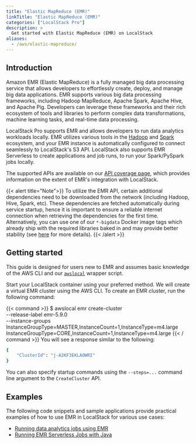 ```yaml
---
title: "Elastic MapReduce (EMR)"
linkTitle: "Elastic MapReduce (EMR)"
categories: ["LocalStack Pro"]
description: >
  Get started with Elastic MapReduce (EMR) on LocalStack
aliases:
  - /aws/elastic-mapreduce/
---
```


## Introduction

Amazon EMR (Elastic MapReduce) is a fully managed big data processing service that allows developers to effortlessly create, deploy, and manage big data applications. EMR supports various big data processing frameworks, including Hadoop MapReduce, Apache Spark, Apache Hive, and Apache Pig. Developers can leverage these frameworks and their rich ecosystem of tools and libraries to perform complex data transformations, machine learning tasks, and real-time data processing.

LocalStack Pro supports EMR and allows developers to run data analytics workloads locally. EMR utilizes various tools in the [Hadoop](https://hadoop.apache.org/) and [Spark](https://spark.apache.org) ecosystem, and your EMR instance is automatically configured to connect seamlessly to LocalStack's S3 API. LocalStack also supports EMR Serverless to create applications and job runs, to run your Spark/PySpark jobs locally.

The supported APIs are available on our [API coverage page](https://docs.localstack.cloud/references/coverage/coverage_emr/), which provides information on the extent of EMR's integration with LocalStack.

{{< alert title="Note">}}
To utilize the EMR API, certain additional dependencies need to be downloaded from the network (including Hadoop, Hive, Spark, etc). These dependencies are fetched automatically during service startup, hence it is important to ensure a reliable internet connection when retrieving the dependencies for the first time. Alternatively, you can use one of our `*-bigdata` Docker image tags which already ship with the required libraries baked in and may provide better stability (see [here](https://docs.localstack.cloud/user-guide/ci/#ci-images) for more details).
{{< /alert >}}

## Getting started

This guide is designed for users new to EMR and assumes basic knowledge of the AWS CLI and our [`awslocal`](https://github.com/localstack/awscli-local) wrapper script.

Start your LocalStack container using your preferred method. We will create a virtual EMR cluster using the AWS CLI. To create an EMR cluster, run the following command:

{{< command >}}
$ awslocal emr create-cluster \
          --release-label emr-5.9.0 \
          --instance-groups InstanceGroupType=MASTER,InstanceCount=1,InstanceType=m4.large InstanceGroupType=CORE,InstanceCount=1,InstanceType=m4.large
{{< / command >}}
You will see a response similar to the following:

```sh
{
    "ClusterId": "j-A2KF3EKLAOWRI"
}
```

You can also specify startup commands using the `--steps=...` command line argument to the `CreateCluster` API.

## Examples

The following code snippets and sample applications provide practical examples of how to use EMR in LocalStack for various use cases:

- [Running data analytics jobs using EMR](https://github.com/localstack/localstack-pro-samples/tree/master/sample-archive/emr-hadoop-spark-jobs)
- [Running EMR Serverless Jobs with Java](https://github.com/localstack/localstack-pro-samples/tree/master/emr-serverless-sample)
